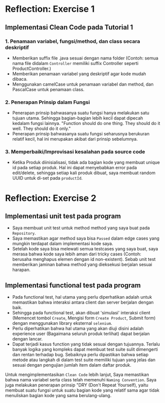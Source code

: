 # Reflection: Exercise 1
## Implementasi Clean Code pada Tutorial 1
### 1. Penamaan variabel, fungsi/method, dan class secara deskriptif
- Memberikan suffix file .java sesuai dengan nama folder (Contoh: semua nama file didalam `Controller` memiliki suffix Controller seperti ProductController.)
- Memberikan penamaan variabel yang deskriptif agar kode mudah dibaca.
- Menggunakan camelCase untuk penamaan variabel dan method, dan PascalCase untuk penamaan class.

### 2. Penerapan Prinsip dalam Fungsi
- Penerapan prinsip bahwasanya suatu fungsi hanya melakukan satu tujuan utama. Sehingga bagian-bagian lebih kecil dapat dipecah kedalam fungsi lainnya. "Function should do one thing. They should do it well. They should do it only."
- Penerapan prinsip bahwasanya suatu fungsi seharusnya berukuran relatif kecil, hal ini merupakan akibat dari prinsip sebelumnya.

### 3. Memperbaiki/Improvisasi kesalahan pada source code
- Ketika Produk diinisialisasi, tidak ada bagian kode yang membuat unique id pada setiap produk. Hal ini dapat menyebabkan error pada edit/delete, sehingga setiap kali produk dibuat, saya membuat random UUID untuk di-set pada `productId`.





# Reflection: Exercise 2
## Implementasi unit test pada program
- Saya membuat unit test untuk method method yang saya buat pada  `Repository`.
- Saya memastikan agar method saya bisa `Passed` dalam edge cases yang mungkin terdapat dalam implementasi kode saya.
- Setelah kode saya bisa melewati semua testcases yang saya buat, saya merasa bahwa kode saya lebih aman dari tricky cases (Contoh: berusaha menghapus elemen dengan id non-existent). Sebab unit test memberikan jaminan bahwa method yang dieksekusi berjalan sesuai harapan.

## Implementasi functional test pada program
- Pada functional test, hal utama yang perlu diperhatikan adalah untuk memastikan bahwa interaksi antara client dan server berjalan dengan baik.
- Sehingga pada functional test, akan dibuat 'simulasi' interaksi client (Memencet tombol `Create`, Mengisi form `Create Product`, Submit form) dengan menggunakan library eksternal `selenium`.
- Perlu diperhatikan bahwa hal utama yang akan diuji disini adalah experience user (Bagaimana seluruh produk terlihat) dapat berjalan dengan lancar.
- Dapat terjadi kasus function yang tidak sesuai dengan tujuannya. Terlalu banyak logika yang kompleks dapat membuat test suite sulit dimengerti dan rentan terhadap bug. Sebaiknya perlu dipastikan bahwa setiap metode atau langkah di dalam test suite memiliki tujuan yang jelas dan sesuai dengan pengujian jumlah item dalam daftar produk.

Untuk mengimplementasikan `Clean Code` lebih lanjut, Saya memastikan bahwa nama variabel serta class telah memenuhi `Naming Convention`. Saya juga melakukan penerapan prinsip "DRY (Don't Repeat Yourself), yaitu membuat suatu fungsi untuk suatu bagian kode yang relatif sama agar tidak menuliskan bagian kode yang sama berulang-ulang.